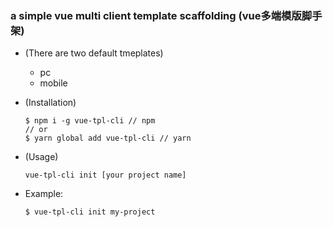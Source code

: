 ### a simple vue multi client template scaffolding (vue多端模版脚手架)

- (There are two default tmeplates)
    + pc
    + mobile

- (Installation)
    ```
   $ npm i -g vue-tpl-cli // npm
    // or
   $ yarn global add vue-tpl-cli // yarn 
    ```

- (Usage)
    ```
    vue-tpl-cli init [your project name]
    ```

- Example:
    ```
    $ vue-tpl-cli init my-project
    ```